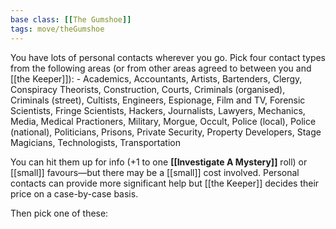 ```yaml
---
base class: [[The Gumshoe]]
tags: move/theGumshoe
---
```

You have lots of personal contacts wherever you go. Pick four contact types from the following areas (or from other areas agreed to between you and [[the Keeper]]):    - Academics, Accountants, Artists, Bartenders, Clergy, Conspiracy Theorists, Construction, Courts, Criminals (organised), Criminals (street), Cultists, Engineers, Espionage, Film and TV, Forensic Scientists, Fringe Scientists, Hackers, Journalists, Lawyers, Mechanics, Media, Medical Practioners, Military, Morgue, Occult, Police (local), Police (national), Politicians, Prisons, Private Security, Property Developers, Stage Magicians, Technologists, Transportation

You can hit them up for info (+1 to one **[[Investigate A Mystery]]** roll) or [[small]] favours—but there may be a [[small]] cost involved. Personal contacts can provide more significant help but [[the Keeper]] decides their price on a case-by-case basis.

Then pick one of these:

